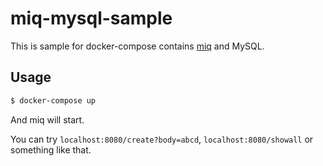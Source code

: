 # miq-mysql-sample

This is sample for docker-compose contains [miq](https://github.com/acomagu/miq) and MySQL.

## Usage

```bash
$ docker-compose up
```

And miq will start.

You can try `localhost:8080/create?body=abcd`, `localhost:8080/showall` or something like that.
